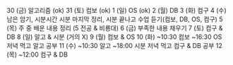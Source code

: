 30 (금)
알고리즘 (ok)
31 (토)
컴보 (ok)
1 (일)
OS (ok)
2 (월)
DB
3 (화)
컴구
4 (수)
남은 암기, 시분시간 시분 마지막 정리, 시분 끝나고 수업 듣기(컴보, DB, OS, 컴구)
5 (목)
주 중 배운 내용 정리 (5 전공 & 비룡대)
6 (금)
부족한 내용 채우기
7 (토)
컴구 & DB
8 (일)
알고 & 시분 (거의 X)
9 (월)
컴보 & OS
10 (화)
~10:30 컴보
~16:30 OS
저녁 먹고 알고 공부
11 (수)
~10:30 알고
~18:00 시분
저녁 먹고 컴구 & DB 공부
12 (목)
~12:00 컴구 & DB
